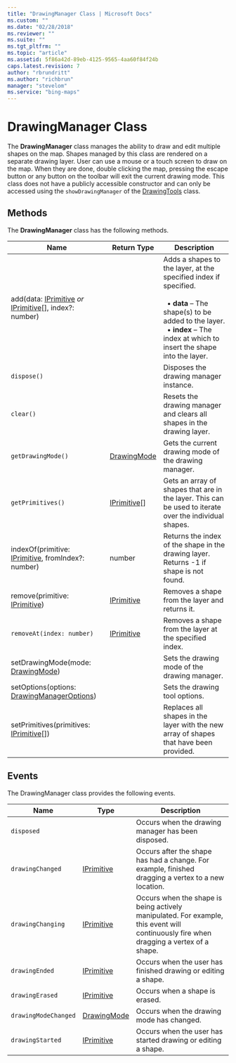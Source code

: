 ```yaml
---
title: "DrawingManager Class | Microsoft Docs"
ms.custom: ""
ms.date: "02/28/2018"
ms.reviewer: ""
ms.suite: ""
ms.tgt_pltfrm: ""
ms.topic: "article"
ms.assetid: 5f86a42d-89eb-4125-9565-4aa60f84f24b
caps.latest.revision: 7
author: "rbrundritt"
ms.author: "richbrun"
manager: "stevelom"
ms.service: "bing-maps"
---
```

# DrawingManager Class
The **DrawingManager** class manages the ability to draw and edit multiple shapes on the map. Shapes managed by this class are rendered on a separate drawing layer. User can use a mouse or a touch screen to draw on the map. When they are done, double clicking the map, pressing the escape button or any button on the toolbar will exit the current drawing mode. This class does not have a publicly accessible constructor and can only be accessed using the `showDrawingManager` of the [DrawingTools](../v8-web-control/drawingtools-class.md) class.

## Methods

The **DrawingManager** class has the following methods.

| Name                                                 | Return Type    | Description                                              |
|------------------------------------------------------|----------------|----------------------------------------------------------|
| add(data: [IPrimitive](../v8-web-control/iprimitive-class.md) _or_ [IPrimitive](../v8-web-control/iprimitive-class.md)\[\], index?: number) |                | Adds a shapes to the layer, at the specified index if specified.<br/><br/>&nbsp; • **data** – The shape(s) to be added to the layer.<br/>&nbsp; • **index** – The index at which to insert the shape into the layer. |
| `dispose()`                                            |                | Disposes the drawing manager instance.                 |
| `clear()`                                              |                | Resets the drawing manager and clears all shapes in the drawing layer. |
| `getDrawingMode()`                                     | [DrawingMode](../v8-web-control/drawingmode-enumeration.md)    | Gets the current drawing mode of the drawing manager.  |
| `getPrimitives()`                                      | [IPrimitive](../v8-web-control/iprimitive-class.md)\[\] | Gets an array of shapes that are in the layer. This can be used to iterate over the individual shapes.  |
| indexOf(primitive: [IPrimitive](../v8-web-control/iprimitive-class.md), fromIndex?: number)       | number         | Returns the index of the shape in the drawing layer. Returns -1 if shape is not found. |
| remove(primitive: [IPrimitive](../v8-web-control/iprimitive-class.md))                        | [IPrimitive](../v8-web-control/iprimitive-class.md)     | Removes a shape from the layer and returns it.           |
| `removeAt(index: number)`                              | [IPrimitive](../v8-web-control/iprimitive-class.md)     | Removes a shape from the layer at the specified index. |
| setDrawingMode(mode: [DrawingMode](../v8-web-control/drawingmode-enumeration.md))                    |                | Sets the drawing mode of the drawing manager.            |
| setOptions(options: [DrawingManagerOptions](../v8-web-control/drawingmanageroptions-object.md)) | | Sets the drawing tool options. |
| setPrimitives(primitives: [IPrimitive](../v8-web-control/iprimitive-class.md)\[\])            |                | Replaces all shapes in the layer with the new array of shapes that have been provided. |

## Events

The DrawingManager class provides the following events.

| Name                 | Type        | Description                                        |
|----------------------|-------------|----------------------------------------------------|
| `disposed`           |             | Occurs when the drawing manager has been disposed.                                                 
| `drawingChanged`     | [IPrimitive](../v8-web-control/iprimitive-class.md)  | Occurs after the shape has had a change. For example, finished dragging a vertex to a new location. |
| `drawingChanging`    | [IPrimitive](../v8-web-control/iprimitive-class.md)  | Occurs when the shape is being actively manipulated. For example, this event will continuously fire when dragging a vertex of a shape. |
| `drawingEnded`       | [IPrimitive](../v8-web-control/iprimitive-class.md)  | Occurs when the user has finished drawing or editing a shape. |
| `drawingErased`      | [IPrimitive](../v8-web-control/iprimitive-class.md)  | Occurs when a shape is erased.    |
| `drawingModeChanged` | [DrawingMode](../v8-web-control/drawingmode-enumeration.md) | Occurs when the drawing mode has changed.    |
| `drawingStarted`     | [IPrimitive](../v8-web-control/iprimitive-class.md)  | Occurs when the user has started drawing or editing a shape.    |

